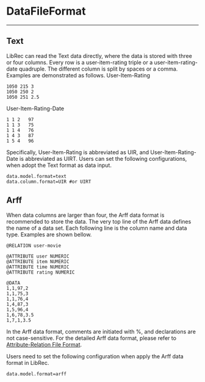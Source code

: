 # DataFileFormat

---

## Text
LibRec can read the Text data directly, where the data is stored with three or four columns. Every row is a user-item-rating triple or a user-item-rating-date quadruple. The different column is split by spaces or a comma. Examples are demonstrated as follows.
User-Item-Rating

```
1050 215 3
1050 250 2
1050 251 2.5
```

User-Item-Rating-Date

```
1 1 2	97
1 1 3	75
1 1 4	76
1 4 3	87
1 5 4	96
```
Specifically, User-Item-Rating is abbreviated as UIR, and User-Item-Rating-Date is abbreviated as UIRT. Users can set the following configurations, when adopt the Text format as data input.

```
data.model.format=text
data.column.format=UIR #or UIRT
```

## Arff
When data columns are larger than four, the Arff data format is recommended to store the data. The very top line of the Arff data defines the name of a data set. Each following line is the column name and data type. Examples are shown bellow.

```
@RELATION user-movie

@ATTRIBUTE user NUMERIC
@ATTRIBUTE item NUMERIC
@ATTRIBUTE time NUMERIC
@ATTRIBUTE rating NUMERIC

@DATA
1,1,97,2
1,1,75,3
1,1,76,4
1,4,87,3
1,5,96,4
1,6,78,3.5
1,7,1,3.5
```

In the Arff data format, comments are initiated with %, and declarations are not case-sensitive. For the detailed Arff data format, please refer to [Attribute-Relation File Format](http://www.cs.waikato.ac.nz/ml/weka/arff.html).

Users need to set the following configuration when apply the Arff data format in LibRec.

```
data.model.format=arff
```
